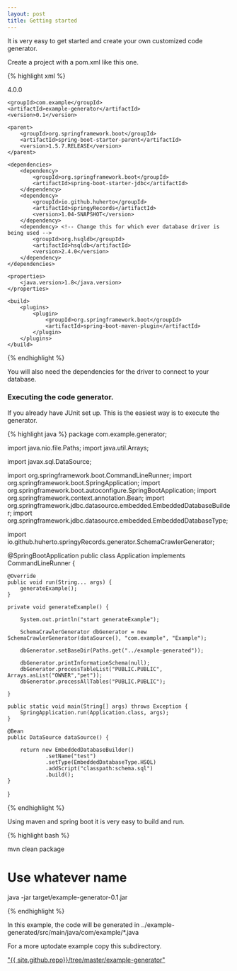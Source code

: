 ```yaml
---
layout: post
title: Getting started
---
```


It is very easy to get started and create your own customized code generator.

Create a project with a pom.xml like this one.

{% highlight xml %}
<?xml version="1.0" encoding="UTF-8"?>
<project xmlns="http://maven.apache.org/POM/4.0.0" xmlns:xsi="http://www.w3.org/2001/XMLSchema-instance"
    xsi:schemaLocation="http://maven.apache.org/POM/4.0.0 http://maven.apache.org/xsd/maven-4.0.0.xsd">
    <modelVersion>4.0.0</modelVersion>

    <groupId>com.example</groupId>
    <artifactId>example-generator</artifactId>
    <version>0.1</version>

    <parent>
        <groupId>org.springframework.boot</groupId>
        <artifactId>spring-boot-starter-parent</artifactId>
        <version>1.5.7.RELEASE</version>
    </parent>

    <dependencies>
        <dependency>
            <groupId>org.springframework.boot</groupId>
            <artifactId>spring-boot-starter-jdbc</artifactId>
        </dependency>
        <dependency>
            <groupId>io.github.huherto</groupId>
            <artifactId>springyRecords</artifactId>
            <version>1.04-SNAPSHOT</version>
        </dependency>
        <dependency> <!-- Change this for which ever database driver is being used -->
            <groupId>org.hsqldb</groupId>
            <artifactId>hsqldb</artifactId>
            <version>2.4.0</version>            
        </dependency>        
    </dependencies>

    <properties>
        <java.version>1.8</java.version>
    </properties>

    <build>
        <plugins>
            <plugin>
                <groupId>org.springframework.boot</groupId>
                <artifactId>spring-boot-maven-plugin</artifactId>
            </plugin>
        </plugins>
    </build>

</project>
{% endhighlight %}

You will also need the dependencies for the driver to connect to your database.

### Executing the code generator.

If you already have JUnit set up. This is the easiest way is to execute the generator.

{% highlight java %}
package com.example.generator;


import java.nio.file.Paths;
import java.util.Arrays;

import javax.sql.DataSource;

import org.springframework.boot.CommandLineRunner;
import org.springframework.boot.SpringApplication;
import org.springframework.boot.autoconfigure.SpringBootApplication;
import org.springframework.context.annotation.Bean;
import org.springframework.jdbc.datasource.embedded.EmbeddedDatabaseBuilder;
import org.springframework.jdbc.datasource.embedded.EmbeddedDatabaseType;

import io.github.huherto.springyRecords.generator.SchemaCrawlerGenerator;

@SpringBootApplication
public class Application implements CommandLineRunner {

	@Override
	public void run(String... args) {	
	    generateExample();
	}

	private void generateExample() {
	    
	    System.out.println("start generateExample");
	    
	    SchemaCrawlerGenerator dbGenerator = new SchemaCrawlerGenerator(dataSource(), "com.example", "Example");
	    
	    dbGenerator.setBaseDir(Paths.get("../example-generated"));
	    
	    dbGenerator.printInformationSchema(null);
	    dbGenerator.processTableList("PUBLIC.PUBLIC", Arrays.asList("OWNER","pet"));
        dbGenerator.processAllTables("PUBLIC.PUBLIC");
        
    }

    public static void main(String[] args) throws Exception {
		SpringApplication.run(Application.class, args);
	}
	
    @Bean
	public DataSource dataSource() {

        return new EmbeddedDatabaseBuilder()
                .setName("test")
                .setType(EmbeddedDatabaseType.HSQL)
                .addScript("classpath:schema.sql")
                .build();	    	    
	}
}

{% endhighlight %}

Using maven and spring boot it is very easy to build and run.

{% highlight bash %}

mvn clean package

# Use whatever name 

java -jar target/example-generator-0.1.jar 

{% endhighlight %}

In this example, the code will be generated in ../example-generated/src/main/java/com/example/*.java

For a more uptodate example copy this subdirectory.

<a href="{{ site.github.repo}}/tree/master/example-generator">"{{ site.github.repo}}/tree/master/example-generator"</a>

